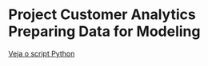 # Project Customer Analytics Preparing Data for Modeling

[Veja o script Python](https://github.com/wvanucci/Project-Customer-Analytics-Preparing-Data-for-Modeling/blob/main/notebook.ipynb)
